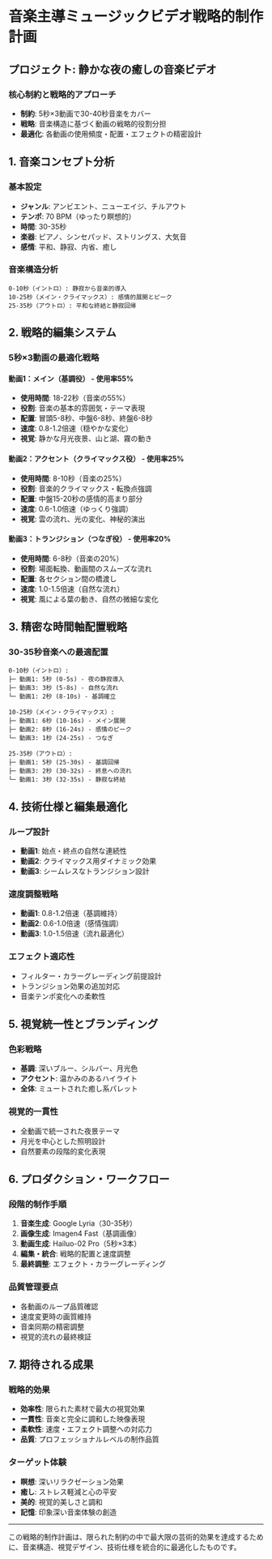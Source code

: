 # 音楽主導ミュージックビデオ戦略的制作計画
## プロジェクト: 静かな夜の癒しの音楽ビデオ

### 核心制約と戦略的アプローチ
- **制約**: 5秒×3動画で30-40秒音楽をカバー
- **戦略**: 音楽構造に基づく動画の戦略的役割分担
- **最適化**: 各動画の使用頻度・配置・エフェクトの精密設計

## 1. 音楽コンセプト分析

### 基本設定
- **ジャンル**: アンビエント、ニューエイジ、チルアウト
- **テンポ**: 70 BPM（ゆったり瞑想的）
- **時間**: 30-35秒
- **楽器**: ピアノ、シンセパッド、ストリングス、大気音
- **感情**: 平和、静寂、内省、癒し

### 音楽構造分析
```
0-10秒（イントロ）: 静寂から音楽的導入
10-25秒（メイン・クライマックス）: 感情的展開とピーク
25-35秒（アウトロ）: 平和な終結と静寂回帰
```

## 2. 戦略的編集システム

### 5秒×3動画の最適化戦略

#### 動画1：メイン（基調役） - 使用率55%
- **使用時間**: 18-22秒（音楽の55%）
- **役割**: 音楽の基本的雰囲気・テーマ表現
- **配置**: 冒頭5-8秒、中盤6-8秒、終盤6-8秒
- **速度**: 0.8-1.2倍速（穏やかな変化）
- **視覚**: 静かな月光夜景、山と湖、霧の動き

#### 動画2：アクセント（クライマックス役） - 使用率25%  
- **使用時間**: 8-10秒（音楽の25%）
- **役割**: 音楽的クライマックス・転換点強調
- **配置**: 中盤15-20秒の感情的高まり部分
- **速度**: 0.6-1.0倍速（ゆっくり強調）
- **視覚**: 雲の流れ、光の変化、神秘的演出

#### 動画3：トランジション（つなぎ役） - 使用率20%
- **使用時間**: 6-8秒（音楽の20%）
- **役割**: 場面転換、動画間のスムーズな流れ
- **配置**: 各セクション間の橋渡し
- **速度**: 1.0-1.5倍速（自然な流れ）
- **視覚**: 風による葉の動き、自然の微細な変化

## 3. 精密な時間軸配置戦略

### 30-35秒音楽への最適配置
```
0-10秒（イントロ）:
├─ 動画1: 5秒 (0-5s) - 夜の静寂導入
├─ 動画3: 3秒 (5-8s) - 自然な流れ
└─ 動画1: 2秒 (8-10s) - 基調確立

10-25秒（メイン・クライマックス）:  
├─ 動画1: 6秒 (10-16s) - メイン展開
├─ 動画2: 8秒 (16-24s) - 感情のピーク
└─ 動画3: 1秒 (24-25s) - つなぎ

25-35秒（アウトロ）:
├─ 動画1: 5秒 (25-30s) - 基調回帰  
├─ 動画3: 2秒 (30-32s) - 終息への流れ
└─ 動画1: 3秒 (32-35s) - 静寂な終結
```

## 4. 技術仕様と編集最適化

### ループ設計
- **動画1**: 始点・終点の自然な連続性
- **動画2**: クライマックス用ダイナミック効果
- **動画3**: シームレスなトランジション設計

### 速度調整戦略
- **動画1**: 0.8-1.2倍速（基調維持）
- **動画2**: 0.6-1.0倍速（感情強調）  
- **動画3**: 1.0-1.5倍速（流れ最適化）

### エフェクト適応性
- フィルター・カラーグレーディング前提設計
- トランジション効果の追加対応
- 音楽テンポ変化への柔軟性

## 5. 視覚統一性とブランディング

### 色彩戦略
- **基調**: 深いブルー、シルバー、月光色
- **アクセント**: 温かみのあるハイライト
- **全体**: ミュートされた癒し系パレット

### 視覚的一貫性
- 全動画で統一された夜景テーマ
- 月光を中心とした照明設計
- 自然要素の段階的変化表現

## 6. プロダクション・ワークフロー

### 段階的制作手順
1. **音楽生成**: Google Lyria（30-35秒）
2. **画像生成**: Imagen4 Fast（基調画像）
3. **動画生成**: Hailuo-02 Pro（5秒×3本）
4. **編集・統合**: 戦略的配置と速度調整
5. **最終調整**: エフェクト・カラーグレーディング

### 品質管理要点
- 各動画のループ品質確認
- 速度変更時の画質維持
- 音楽同期の精密調整
- 視覚的流れの最終検証

## 7. 期待される成果

### 戦略的効果
- **効率性**: 限られた素材で最大の視覚効果
- **一貫性**: 音楽と完全に調和した映像表現  
- **柔軟性**: 速度・エフェクト調整への対応力
- **品質**: プロフェッショナルレベルの制作品質

### ターゲット体験
- **瞑想**: 深いリラクゼーション効果
- **癒し**: ストレス軽減と心の平安
- **美的**: 視覚的美しさと調和
- **記憶**: 印象深い音楽体験の創造

---

この戦略的制作計画は、限られた制約の中で最大限の芸術的効果を達成するために、音楽構造、視覚デザイン、技術仕様を統合的に最適化したものです。